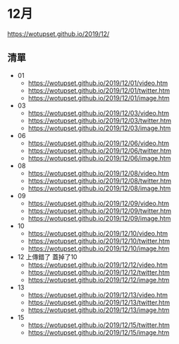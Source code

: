 # 12月
https://wotupset.github.io/2019/12/
## 清單
+ 01
  + https://wotupset.github.io/2019/12/01/video.htm 
  + https://wotupset.github.io/2019/12/01/twitter.htm  
  + https://wotupset.github.io/2019/12/01/image.htm 
+ 03
  + https://wotupset.github.io/2019/12/03/video.htm 
  + https://wotupset.github.io/2019/12/03/twitter.htm  
  + https://wotupset.github.io/2019/12/03/image.htm 
+ 06
  + https://wotupset.github.io/2019/12/06/video.htm 
  + https://wotupset.github.io/2019/12/06/twitter.htm  
  + https://wotupset.github.io/2019/12/06/image.htm 
+ 08
  + https://wotupset.github.io/2019/12/08/video.htm 
  + https://wotupset.github.io/2019/12/08/twitter.htm  
  + https://wotupset.github.io/2019/12/08/image.htm 
+ 09
  + https://wotupset.github.io/2019/12/09/video.htm 
  + https://wotupset.github.io/2019/12/09/twitter.htm  
  + https://wotupset.github.io/2019/12/09/image.htm 
+ 10
  + https://wotupset.github.io/2019/12/10/video.htm 
  + https://wotupset.github.io/2019/12/10/twitter.htm  
  + https://wotupset.github.io/2019/12/10/image.htm 
+ 12 上傳錯了 蓋掉了10
  + https://wotupset.github.io/2019/12/12/video.htm 
  + https://wotupset.github.io/2019/12/12/twitter.htm  
  + https://wotupset.github.io/2019/12/12/image.htm 
+ 13
  + https://wotupset.github.io/2019/12/13/video.htm 
  + https://wotupset.github.io/2019/12/13/twitter.htm  
  + https://wotupset.github.io/2019/12/13/image.htm 
+ 15
  + https://wotupset.github.io/2019/12/15/twitter.htm  
  + https://wotupset.github.io/2019/12/15/image.htm 
